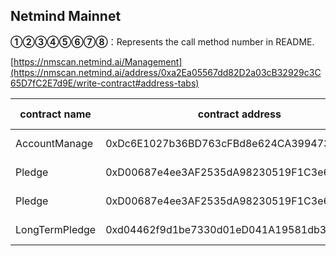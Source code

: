 ## Netmind Mainnet

**①②③④⑤⑥⑦⑧**：Represents the call method number in README.

[https://nmscan.netmind.ai/Management](https://nmscan.netmind.ai/address/0xa2Ea05567dd82D2a03cB32929c3C65D7fC2E7d9E/write-contract#address-tabs)

|contract name|contract address|Proposal ID|Operating Instructions|invoke methods|parameter invocation|
| --- | --- | --- |--- | --- |---|
|       AccountManage   | 0xDc6E1027b36BD763cFBd8e624CA3994737FA4b6c |      |    **⑥**Upgrade Contract  | upgrad|    |
|       Pledge   | 0xD00687e4ee3AF2535dA98230519F1C3e642631df |      |    **⑥**Upgrade Contract  | upgrad|    |
|       Pledge   | 0xD00687e4ee3AF2535dA98230519F1C3e642631df |      |     **③**set  longTermPledge | updateLongTermPledge|    |
|       LongTermPledge   | 0xd04462f9d1be7330d01eD041A19581db35c6fF5A |      |    **⑥**Upgrade Contract  | upgrad|    |


